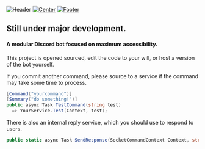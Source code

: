 ![Header](https://i.ibb.co/sWwTrt4/header.jpg)
[![Center](https://i.ibb.co/bKZ6rWb/center.jpg)]()
[![Footer](https://i.ibb.co/6ZDFvT7/footer.jpg)](https://discordapp.com/api/oauth2/authorize?client_id=401994184602681344&permissions=8&scope=bot)

## Still under major development.

#### A modular Discord bot focused on maximum accessibility.

This project is opened sourced, edit the code to your will, or host a version of the bot yourself.

If you commit another command, please source to a service if the command may take some time to process.
```cs
[Command("yourcommand")]
[Summary("do something!")]
public async Task TestCommand(string test) 
  => YourService.Test(Context, test);
```


There is also an internal reply service, which you should use to respond to users.
```cs
public static async Task SendResponse(SocketCommandContext Context, string response)
```

